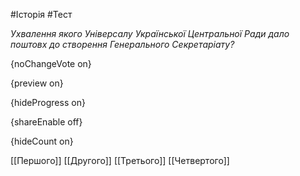#Історія #Тест

*Ухвалення якого Універсалу Української Центральної Ради дало поштовх до створення Генерального Секретаріату?*

{noChangeVote on}

{preview on}

{hideProgress on}

{shareEnable off}

{hideCount on}

[[Першого]]
[[Другого]]
[[Третього]]
[[Четвертого]]

